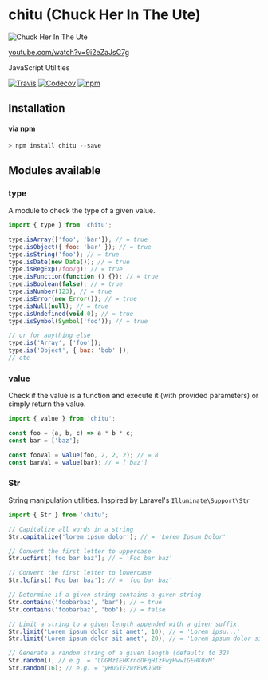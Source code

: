 # chitu (Chuck Her In The Ute)

![Chuck Her In The Ute](https://cloud.githubusercontent.com/assets/1801923/15432591/ce7337fc-1ea6-11e6-86d0-c796891bb04b.png)

[youtube.com/watch?v=9i2eZaJsC7g](https://www.youtube.com/watch?v=9i2eZaJsC7g)

JavaScript Utilities

[![Travis](https://img.shields.io/travis/tymondesigns/chitu.svg?style=flat-square)](https://travis-ci.org/tymondesigns/chitu)
[![Codecov](https://img.shields.io/codecov/c/github/tymondesigns/chitu.svg?maxAge=2592000&style=flat-square)](https://codecov.io/gh/tymondesigns/chitu)
[![npm](https://img.shields.io/npm/v/chitu.svg?maxAge=2592000&style=flat-square)](https://www.npmjs.com/package/chitu)

## Installation

#### via npm
```js
> npm install chitu --save
```

## Modules available

### type
A module to check the type of a given value.

```js
import { type } from 'chitu';

type.isArray(['foo', 'bar']); // = true
type.isObject({ foo: 'bar' }); // = true
type.isString('foo'); // = true
type.isDate(new Date()); // = true
type.isRegExp(/foo/g); // = true
type.isFunction(function () {}); // = true
type.isBoolean(false); // = true
type.isNumber(123); // = true
type.isError(new Error()); // = true
type.isNull(null); // = true
type.isUndefined(void 0); // = true
type.isSymbol(Symbol('foo')); // = true

// or for anything else
type.is('Array', ['foo']);
type.is('Object', { baz: 'bob' });
// etc
```

### value

Check if the value is a function and execute it (with provided parameters) or simply return the value.

```js
import { value } from 'chitu';

const foo = (a, b, c) => a * b * c;
const bar = ['baz'];

const fooVal = value(foo, 2, 2, 2); // = 8
const barVal = value(bar); // = ['baz']
```

### Str

String manipulation utilities. Inspired by Laravel's `Illuminate\Support\Str`

```js
import { Str } from 'chitu';

// Capitalize all words in a string
Str.capitalize('lorem ipsum dolor'); // = 'Lorem Ipsum Dolor'

// Convert the first letter to uppercase
Str.ucfirst('foo bar baz'); // = 'Foo bar baz'

// Convert the first letter to lowercase
Str.lcfirst('Foo bar baz'); // = 'foo bar baz'

// Determine if a given string contains a given string
Str.contains('foobarbaz', 'bar'); // = true
Str.contains('foobarbaz', 'bob'); // = false

// Limit a string to a given length appended with a given suffix.
Str.limit('Lorem ipsum dolor sit amet', 10); // = 'Lorem ipsu...'
Str.limit('Lorem ipsum dolor sit amet', 20); // = 'Lorem ipsum dolor si...'

// Generate a random string of a given length (defaults to 32)
Str.random(); // e.g. = 'LDGMzIEHKrnoDFqHIzFwyHwwIGEHK0xM'
Str.random(16); // e.g. = 'yHuG1F2wrEvKJGME'
```
